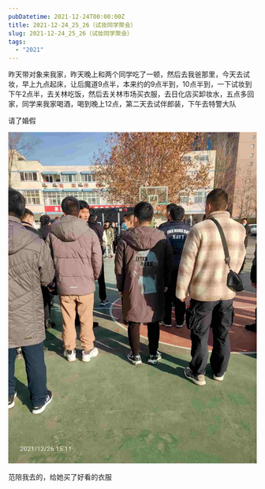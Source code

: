 ```yaml
---
pubDatetime: 2021-12-24T00:00:00Z
title: 2021-12-24_25_26（试妆同学聚会）
slug: 2021-12-24_25_26（试妆同学聚会）
tags:
  - "2021"
---
```


昨天带对象来我家，昨天晚上和两个同学吃了一顿，然后去我爸那里，今天去试妆，早上九点起床，让后魔道9点半，本来约的9点半到，10点半到，一下试妆到下午2点半，去关林吃饭，然后去关林市场买衣服，去日化店买卸妆水，五点多回家，同学来我家喝酒，喝到晚上12点，第二天去试伴郎装，下午去特警大队

请了婚假

![](../../img/6904315-930c5a446a5eabd6.jpg)

范陪我去的，给她买了好看的衣服
